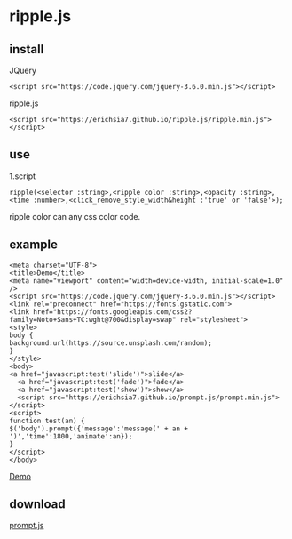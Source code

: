 # ripple.js
## install
JQuery
```
<script src="https://code.jquery.com/jquery-3.6.0.min.js"></script>
```
ripple.js
```
<script src="https://erichsia7.github.io/ripple.js/ripple.min.js"></script>
```
## use
1.script
```
ripple(<selector :string>,<ripple color :string>,<opacity :string>,<time :number>,<click_remove_style_width&height :'true' or 'false'>);
``` 
ripple color can any css color code.
## example
```
<meta charset="UTF-8">
<title>Demo</title>
<meta name="viewport" content="width=device-width, initial-scale=1.0" />
<script src="https://code.jquery.com/jquery-3.6.0.min.js"></script>
<link rel="preconnect" href="https://fonts.gstatic.com"> 
<link href="https://fonts.googleapis.com/css2?family=Noto+Sans+TC:wght@700&display=swap" rel="stylesheet">
<style>
body {
background:url(https://source.unsplash.com/random);
}
</style>
<body>
<a href="javascript:test('slide')">slide</a>
  <a href="javascript:test('fade')">fade</a>
  <a href="javascript:test('show')">show</a>
  <script src="https://erichsia7.github.io/prompt.js/prompt.min.js"></script>
<script>
function test(an) {
$('body').prompt({'message':'message(' + an + ')','time':1800,'animate':an});
}
</script>
</body>
```
[Demo](https://erichsia7.github.io/ripple.js/)
## download
[prompt.js](https://github.com/EricHsia7/ripple.js/raw/main/ripple.min.js)

